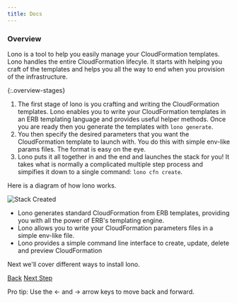 ```yaml
---
title: Docs
---
```


### Overview

Lono is a tool to help you easily manage your CloudFormation templates.  Lono handles the entire CloudFormation lifecyle. It starts with helping you craft of the templates and helps you all the way to end when you provision of the infrastructure.

{:.overview-stages}
1. The first stage of lono is you crafting and writing the CloudFormation templates. Lono enables you to write your CloudFormation templates in an ERB templating language and provides useful helper methods. Once you are ready then you generate the templates with `lono generate`.
2. You then specify the desired parameters that you want the CloudFormation template to launch with. You do this with simple env-like params files. The format is easy on the eye.
3. Lono puts it all together in and the end and launches the stack for you! It takes what is normally a complicated multiple step process and simpifies it down to a single command: `lono cfn create`.


Here is a diagram of how lono works.

<img src="/img/tutorial/lono-flowchart.png" alt="Stack Created" class="doc-photo lono-flowchart">

* Lono generates standard CloudFormation from ERB templates, providing you with all the power of ERB's templating engine.
* Lono allows you to write your CloudFormation parameters files in a simple env-like file.
* Lono provides a simple command line interface to create, update, delete and preview CloudFormation

Next we'll cover different ways to install lono.

<a id="prev" class="btn btn-basic" href="{% link quick-start.md %}">Back</a>
<a id="next" class="btn btn-primary" href="{% link _docs/install.md %}">Next Step</a>
<p class="keyboard-tip">Pro tip: Use the <- and -> arrow keys to move back and forward.</p>

